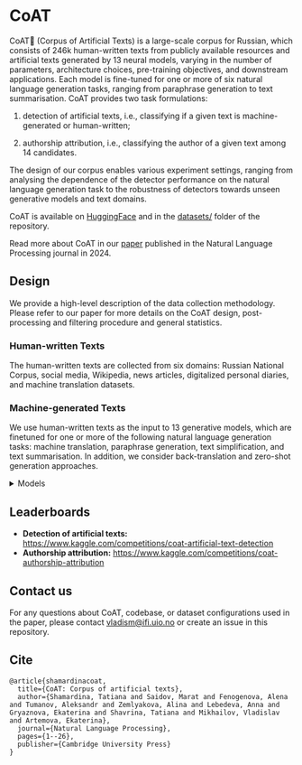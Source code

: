 # CoAT

CoAT🧥 (Corpus of Artificial Texts) is a large-scale corpus for Russian, which consists of 246k human-written texts from publicly available resources and artificial texts generated by 13 neural models, varying in the number of parameters, architecture choices, pre-training objectives, and downstream applications.
Each model is fine-tuned for one or more of six natural language generation tasks, ranging from paraphrase generation to text summarisation. CoAT provides two task formulations:

1. detection of artificial texts, i.e., classifying if a given text is machine-generated or human-written;

2. authorship attribution, i.e., classifying the author of a given text among 14 candidates.

The design of our corpus enables various experiment settings, ranging from analysing the dependence of the detector performance on the natural language generation task to the robustness of detectors towards unseen generative models and text domains.

CoAT is available on [HuggingFace](https://huggingface.co/datasets/RussianNLP/coat) and in the [datasets/](./datasets) folder of the repository. 

Read more about CoAT in our [paper](https://www.cambridge.org/core/journals/natural-language-processing/article/coat-corpus-of-artificial-texts/7E2CA97E21663CC031FB6BAFE56E0046) published in the Natural Language Processing journal in 2024.

## Design

We provide a high-level description of the data collection methodology. Please refer to our paper for more details on the CoAT design, post-processing and filtering procedure and general statistics.

### Human-written Texts

The human-written texts are collected from six domains: Russian National Corpus, social media, Wikipedia, news articles, digitalized personal diaries, and machine translation datasets.

### Machine-generated Texts

We use human-written texts as the input to 13 generative models, which are finetuned for one or more of the following natural language generation tasks: machine translation, paraphrase generation, text simplification, and text summarisation. In addition, we consider back-translation and zero-shot generation approaches.

<details>
    <summary>Models</summary>
<br>


Machine translation and back-translation via [EasyNMT](https://github.com/UKPLab/EasyNMT):
* OPUS-MT. Jörg Tiedemann and Santhosh Thottingal. 2020. [OPUS-MT – Building open translation services for the World](https://aclanthology.org/2020.eamt-1.61/)
* M-BART50. Yuqing Tang et al. 2020. [Multilingual Translation with Extensible Multilingual Pretraining and Finetuning](https://arxiv.org/abs/2008.00401)
* M2M-100. Angela Fan et al. 2021. [Beyond English-Centric Multilingual Machine Translation](https://jmlr.org/papers/volume22/20-1307/20-1307.pdf)

Paraphrase generation via [russian-paraphrasers](https://github.com/RussianNLP/russian_paraphrasers):
* [ruGPT2-Large](https://huggingface.co/sberbank-ai/rugpt2large)
* ruGPT3-Large. Zmitrovich et al., 2024. [A Family of Pretrained Transformer Language Models for Russian](https://aclanthology.org/2024.lrec-main.45/)
* [ruT5-Base-Multitask](https://huggingface.co/cointegrated/rut5-base-paraphraser)
* mT5-Small/Large. Linting Xue et al. 2021. [mT5: A Massively Multilingual Pre-trained Text-to-Text Transformer](https://aclanthology.org/2021.naacl-main.41/)

Text simplification via finetuning on a filtered version of the RuSimpleSentEval-2022 dataset ([Fenogenova, 2021](https://www.dialog-21.ru/media/5595/fenogenovaa141.pdf)):
* ruGP3-Small/Medium/Large. Zmitrovich et al., 2024. [A Family of Pretrained Transformer Language Models for Russian](https://aclanthology.org/2024.lrec-main.45/)
* mT5-Large. Linting Xue et al. 2021. [mT5: A Massively Multilingual Pre-trained Text-to-Text Transformer](https://aclanthology.org/2021.naacl-main.41/)
* ruT5-Large. Zmitrovich et al., 2024. [A Family of Pretrained Transformer Language Models for Russian](https://aclanthology.org/2024.lrec-main.45/)

Text summarization:
* [ruT5-base](https://huggingface.co/IlyaGusev/rut5_base_sum_gazeta)
* [M-BART](https://huggingface.co/IlyaGusev/mbart_ru_sum_gazeta)

Open-ended generation.
* ruGP3-Small/Medium/Large. Zmitrovich et al., 2024. [A Family of Pretrained Transformer Language Models for Russian](https://aclanthology.org/2024.lrec-main.45/)

</details>

## Leaderboards

- **Detection of artificial texts:** https://www.kaggle.com/competitions/coat-artificial-text-detection
- **Authorship attribution:** https://www.kaggle.com/competitions/coat-authorship-attribution

## Contact us

For any questions about CoAT, codebase, or dataset configurations used in the paper, please contact [vladism@ifi.uio.no](mailto:vladism@ifi.uio.no) or create an issue in this repository.

## Cite

```
@article{shamardinacoat,
  title={CoAT: Corpus of artificial texts},
  author={Shamardina, Tatiana and Saidov, Marat and Fenogenova, Alena and Tumanov, Aleksandr and Zemlyakova, Alina and Lebedeva, Anna and Gryaznova, Ekaterina and Shavrina, Tatiana and Mikhailov, Vladislav and Artemova, Ekaterina},
  journal={Natural Language Processing},
  pages={1--26},
  publisher={Cambridge University Press}
}
```